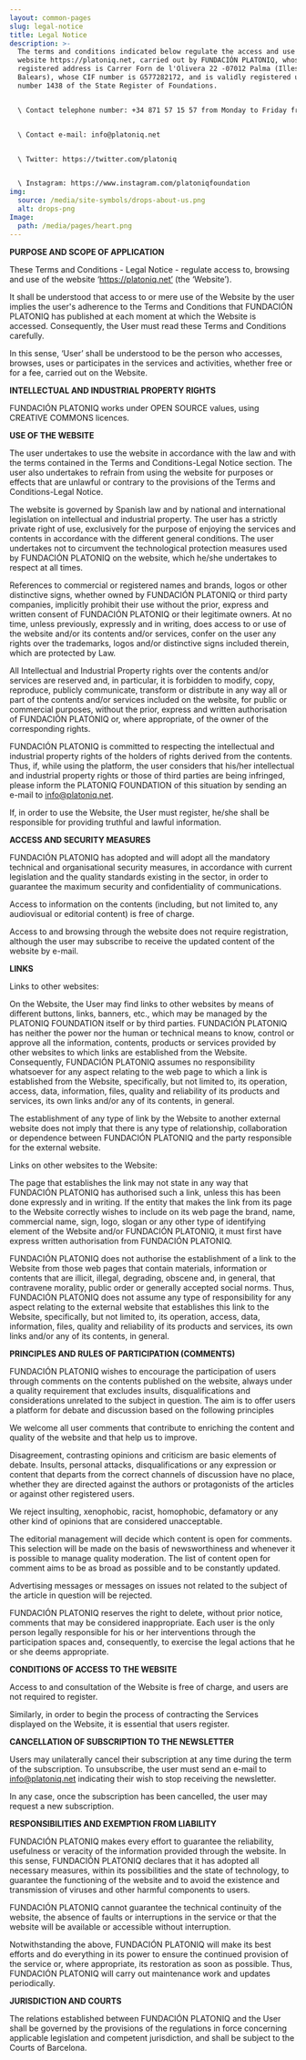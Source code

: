 ```yaml
---
layout: common-pages
slug: legal-notice
title: Legal Notice
description: >-
  The terms and conditions indicated below regulate the access and use of the
  website https://platoniq.net, carried out by FUNDACIÓN PLATONIQ, whose
  registered address is Carrer Forn de l'Olivera 22 -07012 Palma (Illes
  Balears), whose CIF number is G577282172, and is validly registered under
  number 1438 of the State Register of Foundations.


  \ Contact telephone number: +34 871 57 15 57 from Monday to Friday from 9h to 17:00h.


  \ Contact e-mail: info@platoniq.net


  \ Twitter: https://twitter.com/platoniq


  \ Instagram: https://www.instagram.com/platoniqfoundation
img:
  source: /media/site-symbols/drops-about-us.png
  alt: drops-png
Image:
  path: /media/pages/heart.png
---
```

**PURPOSE AND SCOPE OF APPLICATION**

These Terms and Conditions - Legal Notice - regulate access to, browsing and use of the website ‘https://platoniq.net’ (the ‘Website’).

It shall be understood that access to or mere use of the Website by the user implies the user's adherence to the Terms and Conditions that FUNDACIÓN PLATONIQ has published at each moment at which the Website is accessed. Consequently, the User must read these Terms and Conditions carefully.

In this sense, ‘User’ shall be understood to be the person who accesses, browses, uses or participates in the services and activities, whether free or for a fee, carried out on the Website.

**INTELLECTUAL AND INDUSTRIAL PROPERTY RIGHTS**

FUNDACIÓN PLATONIQ works under OPEN SOURCE values, using CREATIVE COMMONS licences.

**USE OF THE WEBSITE**

The user undertakes to use the website in accordance with the law and with the terms contained in the Terms and Conditions-Legal Notice section. The user also undertakes to refrain from using the website for purposes or effects that are unlawful or contrary to the provisions of the Terms and Conditions-Legal Notice.

The website is governed by Spanish law and by national and international legislation on intellectual and industrial property. The user has a strictly private right of use, exclusively for the purpose of enjoying the services and contents in accordance with the different general conditions. The user undertakes not to circumvent the technological protection measures used by FUNDACIÓN PLATONIQ on the website, which he/she undertakes to respect at all times.

References to commercial or registered names and brands, logos or other distinctive signs, whether owned by FUNDACIÓN PLATONIQ or third party companies, implicitly prohibit their use without the prior, express and written consent of FUNDACIÓN PLATONIQ or their legitimate owners. At no time, unless previously, expressly and in writing, does access to or use of the website and/or its contents and/or services, confer on the user any rights over the trademarks, logos and/or distinctive signs included therein, which are protected by Law.

All Intellectual and Industrial Property rights over the contents and/or services are reserved and, in particular, it is forbidden to modify, copy, reproduce, publicly communicate, transform or distribute in any way all or part of the contents and/or services included on the website, for public or commercial purposes, without the prior, express and written authorisation of FUNDACIÓN PLATONIQ or, where appropriate, of the owner of the corresponding rights.

FUNDACIÓN PLATONIQ is committed to respecting the intellectual and industrial property rights of the holders of rights derived from the contents. Thus, if, while using the platform, the user considers that his/her intellectual and industrial property rights or those of third parties are being infringed, please inform the PLATONIQ FOUNDATION of this situation by sending an e-mail to info@platoniq.net.

If, in order to use the Website, the User must register, he/she shall be responsible for providing truthful and lawful information.

**ACCESS AND SECURITY MEASURES**

FUNDACIÓN PLATONIQ has adopted and will adopt all the mandatory technical and organisational security measures, in accordance with current legislation and the quality standards existing in the sector, in order to guarantee the maximum security and confidentiality of communications.

Access to information on the contents (including, but not limited to, any audiovisual or editorial content) is free of charge.

Access to and browsing through the website does not require registration, although the user may subscribe to receive the updated content of the website by e-mail.

**LINKS**

Links to other websites:

On the Website, the User may find links to other websites by means of different buttons, links, banners, etc., which may be managed by the PLATONIQ FOUNDATION itself or by third parties. FUNDACIÓN PLATONIQ has neither the power nor the human or technical means to know, control or approve all the information, contents, products or services provided by other websites to which links are established from the Website. Consequently, FUNDACIÓN PLATONIQ assumes no responsibility whatsoever for any aspect relating to the web page to which a link is established from the Website, specifically, but not limited to, its operation, access, data, information, files, quality and reliability of its products and services, its own links and/or any of its contents, in general.

The establishment of any type of link by the Website to another external website does not imply that there is any type of relationship, collaboration or dependence between FUNDACIÓN PLATONIQ and the party responsible for the external website.

Links on other websites to the Website:

The page that establishes the link may not state in any way that FUNDACIÓN PLATONIQ has authorised such a link, unless this has been done expressly and in writing. If the entity that makes the link from its page to the Website correctly wishes to include on its web page the brand, name, commercial name, sign, logo, slogan or any other type of identifying element of the Website and/or FUNDACIÓN PLATONIQ, it must first have express written authorisation from FUNDACIÓN PLATONIQ.

FUNDACIÓN PLATONIQ does not authorise the establishment of a link to the Website from those web pages that contain materials, information or contents that are illicit, illegal, degrading, obscene and, in general, that contravene morality, public order or generally accepted social norms. Thus, FUNDACIÓN PLATONIQ does not assume any type of responsibility for any aspect relating to the external website that establishes this link to the Website, specifically, but not limited to, its operation, access, data, information, files, quality and reliability of its products and services, its own links and/or any of its contents, in general.

**PRINCIPLES AND RULES OF PARTICIPATION (COMMENTS)**

FUNDACIÓN PLATONIQ wishes to encourage the participation of users through comments on the contents published on the website, always under a quality requirement that excludes insults, disqualifications and considerations unrelated to the subject in question. The aim is to offer users a platform for debate and discussion based on the following principles

We welcome all user comments that contribute to enriching the content and quality of the website and that help us to improve.

Disagreement, contrasting opinions and criticism are basic elements of debate. Insults, personal attacks, disqualifications or any expression or content that departs from the correct channels of discussion have no place, whether they are directed against the authors or protagonists of the articles or against other registered users.

We reject insulting, xenophobic, racist, homophobic, defamatory or any other kind of opinions that are considered unacceptable.

The editorial management will decide which content is open for comments. This selection will be made on the basis of newsworthiness and whenever it is possible to manage quality moderation. The list of content open for comment aims to be as broad as possible and to be constantly updated.

Advertising messages or messages on issues not related to the subject of the article in question will be rejected.

FUNDACIÓN PLATONIQ reserves the right to delete, without prior notice, comments that may be considered inappropriate. Each user is the only person legally responsible for his or her interventions through the participation spaces and, consequently, to exercise the legal actions that he or she deems appropriate.

**CONDITIONS OF ACCESS TO THE WEBSITE**

Access to and consultation of the Website is free of charge, and users are not required to register.

Similarly, in order to begin the process of contracting the Services displayed on the Website, it is essential that users register.

**CANCELLATION OF SUBSCRIPTION TO THE NEWSLETTER**

Users may unilaterally cancel their subscription at any time during the term of the subscription. To unsubscribe, the user must send an e-mail to info@platoniq.net indicating their wish to stop receiving the newsletter.

In any case, once the subscription has been cancelled, the user may request a new subscription.

**RESPONSIBILITIES AND EXEMPTION FROM LIABILITY**

FUNDACIÓN PLATONIQ makes every effort to guarantee the reliability, usefulness or veracity of the information provided through the website. In this sense, FUNDACIÓN PLATONIQ declares that it has adopted all necessary measures, within its possibilities and the state of technology, to guarantee the functioning of the website and to avoid the existence and transmission of viruses and other harmful components to users.

FUNDACIÓN PLATONIQ cannot guarantee the technical continuity of the website, the absence of faults or interruptions in the service or that the website will be available or accessible without interruption.

Notwithstanding the above, FUNDACIÓN PLATONIQ will make its best efforts and do everything in its power to ensure the continued provision of the service or, where appropriate, its restoration as soon as possible. Thus, FUNDACIÓN PLATONIQ will carry out maintenance work and updates periodically.

**JURISDICTION AND COURTS**

The relations established between FUNDACIÓN PLATONIQ and the User shall be governed by the provisions of the regulations in force concerning applicable legislation and competent jurisdiction, and shall be subject to the Courts of Barcelona.

